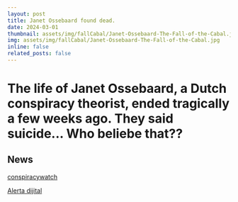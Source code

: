 ```yaml
---
layout: post
title: Janet Ossebaard found dead.
date: 2024-03-01
thumbnail: assets/img/fallCabal/Janet-Ossebaard-The-Fall-of-the-Cabal.jpg
img: assets/img/fallCabal/Janet-Ossebaard-The-Fall-of-the-Cabal.jpg
inline: false
related_posts: false
---
```


# The life of Janet Ossebaard, a Dutch conspiracy theorist, ended tragically a few weeks ago. They said suicide... Who beliebe that??

## News

[conspiracywatch](https://conspiracywatch.info/en/janet-ossebaard-from-crop-circles-to-qanon/)

[Alerta dijital](https://www.alertadigital.com/2024/01/03/hallada-muerta-la-periodista-que-expuso-el-pizzagate-y-produjo-un-documental-en-contra-de-una-red-global-de-pedofilos/)
